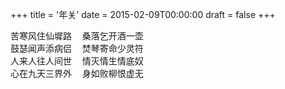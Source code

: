 +++
title = '年关'
date = 2015-02-09T00:00:00
draft = false
+++

<div class="poem">
<pre>
苦寒风住仙墀路  桑落乞开酒一壶
鼓瑟闻声添病侣  焚琴寄命少灵符
人来人往人间世  情灭情生情底奴
心在九天三界外  身如败柳恨虚无
</pre>
</div>
